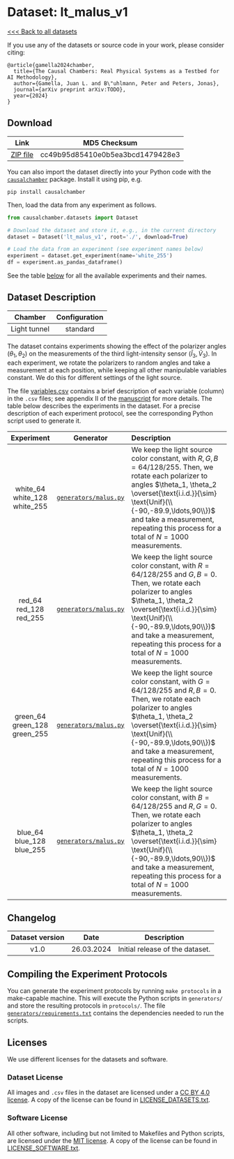 # Dataset: lt\_malus\_v1

[<<< Back to all datasets](http://causalchamber.org)

If you use any of the datasets or source code in your work, please consider citing:

```
@article{gamella2024chamber,
  title={The Causal Chambers: Real Physical Systems as a Testbed for AI Methodology},
  author={Gamella, Juan L. and B\"uhlmann, Peter and Peters, Jonas},
  journal={arXiv preprint arXiv:TODO},
  year={2024}
}
```

## Download

| Link     | MD5 Checksum                     |
|:--------:|:--------------------------------:|
| [ZIP file](https://causalchamber.s3.eu-central-1.amazonaws.com/downloadables/lt_malus_v1.zip) | cc49b95d85410e0b5ea3bcd1479428e3 |

You can also import the dataset directly into your Python code with the [`causalchamber`](https://pypi.org/project/causalchamber/) package. Install it using pip, e.g.

```
pip install causalchamber
```

Then, load the data from any experiment as follows.

```python
from causalchamber.datasets import Dataset

# Download the dataset and store it, e.g., in the current directory
dataset = Dataset('lt_malus_v1', root='./', download=True)

# Load the data from an experiment (see experiment names below)
experiment = dataset.get_experiment(name='white_255')
df = experiment.as_pandas_dataframe()
```

See the table [below](#dataset-description) for all the available experiments and their names.

## Dataset Description

| Chamber      | Configuration |
|:------------:|:-------------:|
| Light tunnel | standard      |

The dataset contains experiments showing the effect of the polarizer angles ($\theta_1, \theta_2$) on the measurements of the third light-intensity sensor ($\tilde{I}_3, \tilde{V}_3$). In each experiment, we rotate the polarizers to random angles and take a measurement at each position, while keeping all other manipulable variables constant. We do this for different settings of the light source.

The file [variables.csv](variables.csv) contains a brief description of each variable (column) in the `.csv` files; see appendix II of the [manuscript](XXXXX) for more details. The table below describes the experiments in the dataset. For a precise description of each experiment protocol, see the corresponding Python script used to generate it.

| Experiment | Generator | Description |
|:----------------------:|:---------:|:------------|
|   white\_64<br>white\_128<br>white\_255  | [`generators/malus.py`](lt_malus_v1/generators/malus.py) | We keep the light source color constant, with $R,G,B=64/128/255$. Then, we rotate each polarizer to angles $\theta_1, \theta_2 \overset{\text{i.i.d.}}{\sim} \text{Unif}(\\{-90,-89.9,\ldots,90\\})$ and take a measurement, repeating this process for a total of $N=1000$ measurements. |
|   red\_64<br>red\_128<br>red\_255  | [`generators/malus.py`](lt_malus_v1/generators/malus.py) | We keep the light source color constant, with $R=64/128/255$ and $G,B=0$. Then, we rotate each polarizer to angles $\theta_1, \theta_2 \overset{\text{i.i.d.}}{\sim} \text{Unif}(\\{-90,-89.9,\ldots,90\\})$ and take a measurement, repeating this process for a total of $N=1000$ measurements. |
|   green\_64<br>green\_128<br>green\_255  | [`generators/malus.py`](lt_malus_v1/generators/malus.py) | We keep the light source color constant, with $G=64/128/255$ and $R,B=0$. Then, we rotate each polarizer to angles $\theta_1, \theta_2 \overset{\text{i.i.d.}}{\sim} \text{Unif}(\\{-90,-89.9,\ldots,90\\})$ and take a measurement, repeating this process for a total of $N=1000$ measurements. |
|   blue\_64<br>blue\_128<br>blue\_255  | [`generators/malus.py`](lt_malus_v1/generators/malus.py) | We keep the light source color constant, with $B=64/128/255$ and $R,G=0$. Then, we rotate each polarizer to angles $\theta_1, \theta_2 \overset{\text{i.i.d.}}{\sim} \text{Unif}(\\{-90,-89.9,\ldots,90\\})$ and take a measurement, repeating this process for a total of $N=1000$ measurements. |


## Changelog

| Dataset version | Date       | Description                     |
|:---------------:|:----------:|:-------------------------------:|
| v1.0            | 26.03.2024 | Initial release of the dataset. |

## Compiling the Experiment Protocols

You can generate the experiment protocols by running `make protocols` in a make-capable machine. This will execute the Python scripts in `generators/` and store the resulting protocols in `protocols/`. The file [`generators/requirements.txt`](generators/requirements.txt) contains the dependencies needed to run the scripts.


## Licenses

We use different licenses for the datasets and software.

### Dataset License

All images and `.csv` files in the dataset are licensed under a [CC BY 4.0 license](https://creativecommons.org/licenses/by/4.0/). A copy of the license can be found in [LICENSE_DATASETS.txt](LICENSE_DATASETS.txt).

### Software License

All other software, including but not limited to Makefiles and Python scripts, are licensed under the [MIT license](https://opensource.org/license/mit/). A copy of the license can be found in [LICENSE_SOFTWARE.txt](LICENSE_SOFTWARE.txt).

